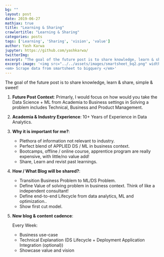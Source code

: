 ```yaml
---
bg: ""
layout: post
date: 2019-06-27
mathjax: true
title: "Learning & Sharing"
crawlertitle: "Learning & Sharing"
categories: posts
tags: ['Learning', 'Sharing', 'vision', 'value']
author: Yash Karwa
jupyter: https://github.com/yashkarwa/
twitterImg: 
excerpt: "The goal of the future post is to share knowledge, learn & share, simple & sweet!"
excerpt-image: '<img src="../../assets/images/smartsheet_bq2.png" width="500" alt="Learning & Sharing" title="Learning & Sharing">
<em> Scrape data from smartsheet to bigquery </em>'
---
```


The goal of the future post is to share knowledge, learn & share, simple & sweet!


1. **Future Post Context**: Primarly, I would focus on how would you take the Data Science + ML from Academia to Business settings in Solving a problem includes Technical, Business and Product Management.

2. **Academia & Industry Experience**: 10+ Years of Experience in Data Analytics.

3. **Why it is important for me?**: 
    - Plethora of information not relevant to industry.
	- Perfect blend of APPLIED DS / ML in business context.
	- Bootcamps, offline / online course, apprentice program are really expensive, with little/no value add!
	- Share, Learn and revist past learnings.

4. **How / What Blog will be shared?**: 
    - Transition Business Problem to ML/DS Problem.
	- Define Value of solving problem in business context. Think of like a independent consultant!
	- Define end-to-end Lifecycle from data analytics, ML and optimization..
	- Show first cut model.
	 
5.  **New blog & content cadence**: 

     Every Week:
	-  Business use-case 
	- Technical Explanation (DS Lifecycle + Deployment Application Integration (optional)) 
	- Showcase value and vision
	 
	 

	 




